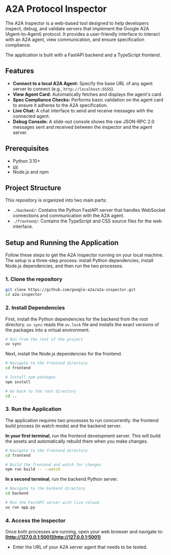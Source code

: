 # A2A Protocol Inspector

The A2A Inspector is a web-based tool designed to help developers inspect, debug, and validate servers that implement the Google A2A (Agent-to-Agent) protocol. It provides a user-friendly interface to interact with an A2A agent, view communication, and ensure specification compliance.

The application is built with a FastAPI backend and a TypeScript frontend.

## Features

- **Connect to a local A2A Agent:** Specify the base URL of any agent server to connect (e.g., `http://localhost:5555`).
- **View Agent Card:** Automatically fetches and displays the agent's card.
- **Spec Compliance Checks:** Performs basic validation on the agent card to ensure it adheres to the A2A specification.
- **Live Chat:** A chat interface to send and receive messages with the connected agent.
- **Debug Console:** A slide-out console shows the raw JSON-RPC 2.0 messages sent and received between the inspector and the agent server.

## Prerequisites

- Python 3.10+
- [uv](https://github.com/astral-sh/uv)
- Node.js and npm

## Project Structure

This repository is organized into two main parts:

- `./backend/`: Contains the Python FastAPI server that handles WebSocket connections and communication with the A2A agent.
- `./frontend/`: Contains the TypeScript and CSS source files for the web interface.

## Setup and Running the Application

Follow these steps to get the A2A Inspector running on your local machine. The setup is a three-step process: install Python dependencies, install Node.js dependencies, and then run the two processes.

### 1. Clone the repository

```sh
git clone https://github.com/google-a2a/a2a-inspector.git
cd a2a-inspector
```

### 2. Install Dependencies

First, install the Python dependencies for the backend from the root directory. `uv sync` reads the `uv.lock` file and installs the exact versions of the packages into a virtual environment.

```sh
# Run from the root of the project
uv sync
```

Next, install the Node.js dependencies for the frontend.

```sh
# Navigate to the frontend directory
cd frontend

# Install npm packages
npm install

# Go back to the root directory
cd ..
```

### 3. Run the Application

The application requires two processes to run concurrently: the frontend build process (in watch mode) and the backend server.

**In your first terminal**, run the frontend development server. This will build the assets and automatically rebuild them when you make changes.

```sh
# Navigate to the frontend directory
cd frontend

# Build the frontend and watch for changes
npm run build -- --watch
```

**In a second terminal**, run the backend Python server.

```sh
# Navigate to the backend directory
cd backend

# Run the FastAPI server with live reload
uv run app.py
```

### 4. Access the Inspector

Once both processes are running, open your web browser and navigate to:
**[http://127.0.0.1:5001](http://127.0.0.1:5001)**

- Enter the URL of your A2A server agent that needs to be tested.
